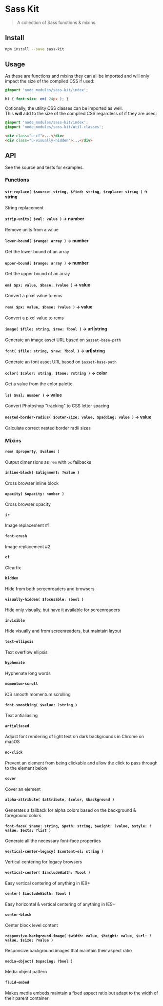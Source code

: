 # Sass Kit
> A collection of Sass functions & mixins.


## Install
```bash
npm install --save sass-kit
```

## Usage
As these are functions and mixins they can all be imported and will only impact the size of the compiled CSS if used:
```scss
@import 'node_modules/sass-kit/index';

h1 { font-size: em( 24px ); }
```

Optionally, the utility CSS classes can be imported as well.  
This **will** add to the size of the compiled CSS regardless of if they are used:
```scss
@import 'node_modules/sass-kit/index';
@import 'node_modules/sass-kit/util-classes';
```

```html
<div class="u-cf">...</div>
<div class="u-visually-hidden">...</div>
```


## API
See the source and tests for examples.

### Functions

#### `str-replace( $source: string, $find: string, $replace: string )` → string
String replacement

#### `strip-units( $val: value )` → number
Remove units from a value

#### `lower-bound( $range: array )` → number
Get the lower bound of an array

#### `upper-bound( $range: array )` → number
Get the upper bound of an array

#### `em( $px: value, $base: ?value )` → value
Convert a pixel value to ems

#### `rem( $px: value, $base: ?value )` → value
Convert a pixel value to rems

#### `image( $file: string, $raw: ?bool )` → url|string
Generate an image asset URL based on `$asset-base-path`

#### `font( $file: string, $raw: ?bool )` → url|string
Generate an font asset URL based on `$asset-base-path`

#### `color( $color: string, $tone: ?string )` → color
Get a value from the color palette

#### `ls( $val: number )` → value
Convert Photoshop "tracking" to CSS letter spacing

#### `nested-border-radius( $outer-size: value, $padding: value )` → value
Calculate correct nested border radii sizes


### Mixins

#### `rem( $property, $values )`
Output dimensions as `rem` with `px` fallbacks

#### `inline-block( $alignment: ?value )`
Cross browser inline block

#### `opacity( $opacity: number )`
Cross browser opacity

#### `ir`
Image replacement #1

#### `font-crush`
Image replacement #2

#### `cf`
Clearfix

#### `hidden`
Hide from both screenreaders and browsers

#### `visually-hidden( $focusable: ?bool )`
Hide only visually, but have it available for screenreaders

#### `invisible`
Hide visually and from screenreaders, but maintain layout

#### `text-ellipsis`
Text overflow ellipsis

#### `hyphenate`
Hyphenate long words

#### `momentum-scroll`
iOS smooth momentum scrolling

#### `font-smoothing( $value: ?string )`
Text antialiasing

#### `antialiased`
Adjust font rendering of light text on dark backgrounds in Chrome on macOS

#### `no-click`
Prevent an element from being clickable and allow the click to pass through to the element below

#### `cover`
Cover an element

#### `alpha-attribute( $attribute, $color, $background )`
Generates a fallback for alpha colors based on the background & foreground colors

#### `font-face( $name: string, $path: string, $weight: ?value, $style: ?value: $exts: ?list )`
Generate all the necessary font-face properties

#### `vertical-center-legacy( $content-el: string )`
Vertical centering for legacy browsers

#### `vertical-center( $includeWidth: ?bool )`
Easy vertical centering of anything in IE9+

#### `center( $includeWidth: ?bool )`
Easy horizontal & vertical centering of anything in IE9+

#### `center-block`
Center block level content

#### `responsive-background-image( $width: value, $height: value, $url: ?value, $size: ?value )`
Responsive background images that maintain their aspect ratio

#### `media-object( $spacing: ?bool )`
Media object pattern

#### `fluid-embed`
Makes media embeds maintain a fixed aspect ratio but adapt to the width of their parent container
